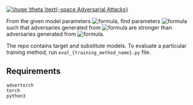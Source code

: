 <a href="https://www.codecogs.com/eqnedit.php?latex=\fn_jvn&space;\huge&space;\theta&space;\text{-space&space;Adversarial&space;Attacks}" target="_blank"><img src="https://latex.codecogs.com/png.latex?\fn_jvn&space;\huge&space;\theta&space;\text{-space&space;Adversarial&space;Attacks}" title="\huge \theta \text{-space Adversarial Attacks}" /></a>

From the given model parameters ![formula](https://render.githubusercontent.com/render/math?math=\theta), find parameters ![formula](https://render.githubusercontent.com/render/math?math=\theta^*) such that adversaries generated from ![formula](https://render.githubusercontent.com/render/math?math=\theta^*) are stronger than adversaries generated from ![formula](https://render.githubusercontent.com/render/math?math=\theta).

The repo contains target and substitute models. To evaluate a particular training method, run `eval_{training_method_name}.py` file.

## Requirements
```
advertorch
torch
python3
```
